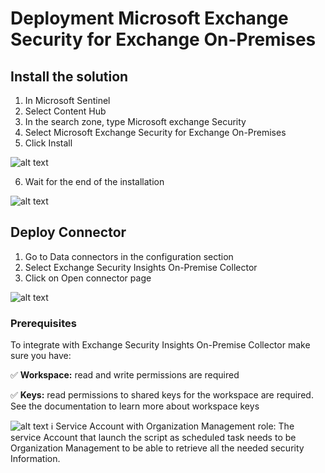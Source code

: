 # Deployment Microsoft Exchange Security for Exchange On-Premises

## Install the solution
1.	In Microsoft Sentinel
2.	Select Content Hub
3.	In the search zone, type Microsoft exchange Security
4.	Select Microsoft Exchange Security for Exchange On-Premises
5.	Click Install

![alt text](https://github.com/nlepagnez/ESI-PublicContent/blob/main/Documentations/Images/Image01.png "Install Solution")

6.	Wait for the end of the installation

![alt text](https://github.com/nlepagnez/ESI-PublicContent/blob/main/Documentations/Images/Image02.png "Wait")


## Deploy Connector

1.	Go to Data connectors in the configuration section
2.	Select Exchange Security Insights On-Premise Collector
3.	Click on Open connector page

![alt text](https://github.com/nlepagnez/ESI-PublicContent/blob/main/Documentations/Images/Image03.png "Connector Deployment")

### Prerequisites
To integrate with Exchange Security Insights On-Premise Collector make sure you have:

✅ **Workspace:** read and write permissions are required

✅ **Keys:** read permissions to shared keys for the workspace are required. See the documentation to learn more about workspace keys


![alt text](https://github.com/nlepagnez/ESI-PublicContent/blob/main/Documentations/Images/Image04.png) ℹ️ Service Account with Organization Management role: The service Account that launch the script as scheduled task needs to be Organization Management to be able to retrieve all the needed security Information.